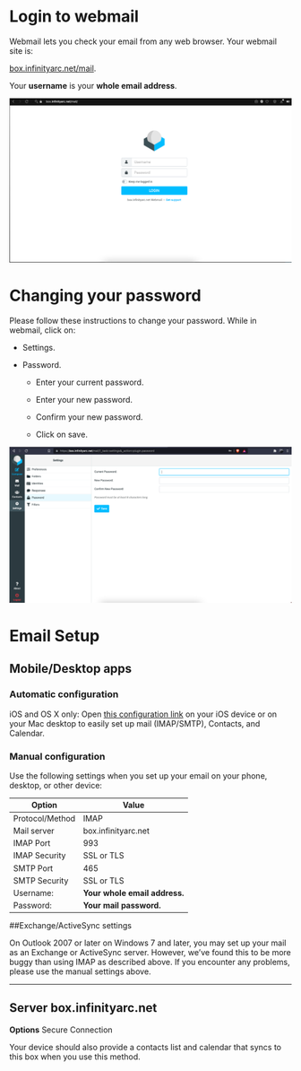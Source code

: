 # Login to webmail


Webmail lets you check your email from any web browser. Your webmail site is:

[box.infinityarc.net/mail](https://box.infinityarc.net/mail).

Your **username** is your **whole email address**.

![image.png](/.attachments/image-3109f6cc-0035-4be4-8b1b-d50ff1747106.png)
# Changing your password

Please follow these instructions to change your password.
While in webmail, click on:

* Settings.

* Password.

    * Enter your current password.

    * Enter your new password.

    * Confirm your new password.

    * Click on save.

![image.png](/.attachments/image-532d02cd-2bec-4605-bc8a-d55d0e0f736e.png)

# Email Setup

## Mobile/Desktop apps

### Automatic configuration

iOS and OS X only: Open [this configuration link](https://box.infinityarc.net/mailinabox.mobileconfig) on your iOS device or on your Mac desktop to easily set up mail (IMAP/SMTP), Contacts, and Calendar.

### Manual configuration

Use the following settings when you set up your email on your phone, desktop, or other device:

Option | Value
---------- | ----------
Protocol/Method | IMAP
Mail server | box.infinityarc.net
IMAP Port | 993
IMAP Security | SSL or TLS
SMTP Port | 465
SMTP Security | SSL or TLS
Username: | 	**Your whole email address.**
Password: | **Your mail password.**

##Exchange/ActiveSync settings

On Outlook 2007 or later on Windows 7 and later, you may set up your mail as an Exchange or ActiveSync server. However, we’ve found this to be more buggy than using IMAP as described above. If you encounter any problems, please use the manual settings above.

----------
**Server**	box.infinityarc.net
----------
**Options**	Secure Connection

Your device should also provide a contacts list and calendar that syncs to this box when you use this method.


